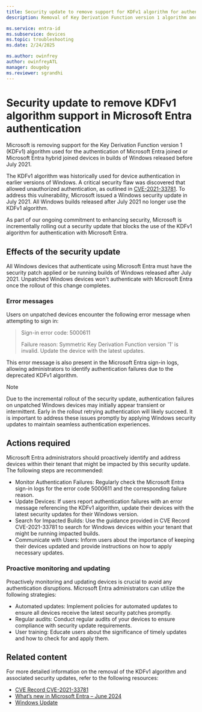 ```yaml
---
title: Security update to remove support for KDFv1 algorithm for authentication
description: Removal of Key Derivation Function version 1 algorithm and proactive guidance for device administrators.

ms.service: entra-id
ms.subservice: devices
ms.topic: troubleshooting
ms.date: 2/24/2025

ms.author: owinfrey
author: owinfreyATL
manager: dougeby
ms.reviewer: sgrandhi
---
```

# Security update to remove KDFv1 algorithm support in Microsoft Entra authentication

Microsoft is removing support for the Key Derivation Function version 1 (KDFv1) algorithm used for the authentication of Microsoft Entra joined or Microsoft Entra hybrid joined devices in builds of Windows released before July 2021. 

The KDFv1 algorithm was historically used for device authentication in earlier versions of Windows. A critical security flaw was discovered that allowed unauthorized authentication, as outlined in [CVE-2021-33781](https://www.cve.org/CVERecord?id=CVE-2021-33781). To address this vulnerability, Microsoft issued a Windows security update in July 2021. All Windows builds released after July 2021 no longer use the KDFv1 algorithm.

As part of our ongoing commitment to enhancing security, Microsoft is incrementally rolling out a security update that blocks the use of the KDFv1 algorithm for authentication with Microsoft Entra.

## Effects of the security update

All Windows devices that authenticate using Microsoft Entra must have the security patch applied or be running builds of Windows released after July 2021. Unpatched Windows devices won't authenticate with Microsoft Entra once the rollout of this change completes.

<a name='sign-in-error-code-5000611'></a>

### Error messages

Users on unpatched devices encounter the following error message when attempting to sign in:

> Sign-in error code: 5000611
> 
> Failure reason: Symmetric Key Derivation Function version '1' is invalid. Update the device with the latest updates.

This error message is also present in the Microsoft Entra sign-in logs, allowing administrators to identify authentication failures due to the deprecated KDFv1 algorithm.

> [!NOTE]
> Due to the incremental rollout of the security update, authentication failures on unpatched Windows devices may initially appear transient or intermittent.  Early in the rollout retrying authentication will likely succeed. It is important to address these issues promptly by applying Windows security updates to maintain seamless authentication experiences.

## Actions required

Microsoft Entra administrators should proactively identify and address devices within their tenant that might be impacted by this security update. The following steps are recommended:

- Monitor Authentication Failures: Regularly check the Microsoft Entra sign-in logs for the error code 5000611 and the corresponding failure reason.
- Update Devices: If users report authentication failures with an error message referencing the KDFv1 algorithm, update their devices with the latest security updates for their Windows version.
- Search for Impacted Builds: Use the guidance provided in CVE Record CVE-2021-33781 to search for Windows devices within your tenant that might be running impacted builds.
- Communicate with Users: Inform users about the importance of keeping their devices updated and provide instructions on how to apply necessary updates.

### Proactive monitoring and updating

Proactively monitoring and updating devices is crucial to avoid any authentication disruptions. Microsoft Entra administrators can utilize the following strategies:

- Automated updates: Implement policies for automated updates to ensure all devices receive the latest security patches promptly.
- Regular audits: Conduct regular audits of your devices to ensure compliance with security update requirements.
- User training: Educate users about the significance of timely updates and how to check for and apply them.

## Related content

For more detailed information on the removal of the KDFv1 algorithm and associated security updates, refer to the following resources:

- [CVE Record CVE-2021-33781](https://www.cve.org/CVERecord?id=CVE-2021-33781)
- [What’s new in Microsoft Entra – June 2024](https://techcommunity.microsoft.com/blog/identity/what%e2%80%99s-new-in-microsoft-entra-%e2%80%93-june-2024/3796387)
- [Windows Update](https://support.microsoft.com/windows/how-to-update-windows-security-11e85d24-9f2c-16f9-af6d-c23cb1a473fe)
